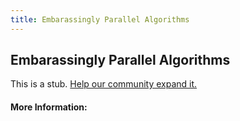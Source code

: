```yaml
---
title: Embarassingly Parallel Algorithms
---
```


## Embarassingly Parallel Algorithms

This is a stub. [Help our community expand it.](https://github.com/freeCodeCamp/guide-articles/tree/master/articles/Computer-Science/Embarassingly-Parallel-Algorithms/index.md)

<!-- The article goes here, in GitHub-flavored Markdown. Feel free to add YouTube videos, images, and CodePen/JSBin embeds  -->

#### More Information:
<!-- Please add any articles you think might be helpful to read before writing the article -->


